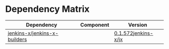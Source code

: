 # Dependency Matrix

Dependency | Component | Version
---------- | --------- | -------
[jenkins-x/jenkins-x-builders](https://github.com/jenkins-x/jenkins-x-builders) |  | [0.1.572]()[jenkins-x/jx](https://github.com/jenkins-x/jx) |  | [2.0.466]()[jenkins-x/jenkins-x-image](https://github.com/jenkins-x/jenkins-x-image) |  | [0.0.70](https://github.com/jenkins-x/jenkins-x-image/releases/tag/0.0.70)